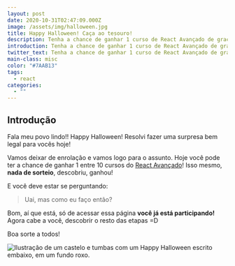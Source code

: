 ```yaml
---
layout: post
date: 2020-10-31T02:47:09.000Z
image: /assets/img/halloween.jpg
title: Happy Halloween! Caça ao tesouro!
description: Tenha a chance de ganhar 1 curso de React Avançado de graça!
introduction: Tenha a chance de ganhar 1 curso de React Avançado de graça!
twitter_text: Tenha a chance de ganhar 1 curso de React Avançado de graça!
main-class: misc
color: "#7AAB13"
tags:
  - react
categories:
  - ""
---
```

## Introdução

Fala meu povo lindo!! Happy Halloween! Resolvi fazer uma surpresa bem legal para vocês hoje! 

Vamos deixar de enrolação e vamos logo para o assunto. Hoje você pode ter a chance de ganhar 1 entre 10 cursos do [React Avançado](https://reactavancado.com.br/)! Isso mesmo, **nada de sorteio**, descobriu, ganhou!

E você deve estar se perguntando:

> Uai, mas como eu faço então?

Bom, aí que está, só de acessar essa página **você já está participando!** Agora cabe a você, descobrir o resto das etapas =D

Boa sorte a todos!

![Ilustração de um castelo e tumbas com um Happy Halloween escrito embaixo, em um fundo roxo.](/assets/img/halloween.jpg)